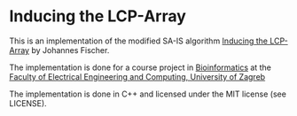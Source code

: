 # Inducing the LCP-Array

This is an implementation of the modified SA-IS algorithm [Inducing the LCP-Array](https://arxiv.org/abs/1101.3448) by Johannes Fischer.

The implementation is done for a course project in [Bioinformatics](https://www.fer.unizg.hr/predmet/bio) at the [Faculty of Electrical Engineering and Computing, University of Zagreb](https://www.fer.unizg.hr/en)

The implementation is done in C++ and licensed under the MIT license (see LICENSE).